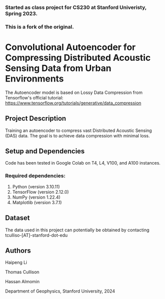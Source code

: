### Started as class project for CS230 at Stanford Univeristy, Spring 2023.
### This is a fork of the original.

# Convolutional Autoencoder for Compressing Distributed Acoustic Sensing Data from Urban Environments

The Autoencoder model is based on Lossy Data Compression from Tensorflow's official tutorial: https://www.tensorflow.org/tutorials/generative/data_compression

## Project Description
Training an autoencoder to compress vast Distributed Acoustic Sensing (DAS) data. The goal is to achieve data compression with minimal loss.

## Setup and Dependencies
Code has been tested in Google Colab on T4, L4, V100, and A100 instances. 

### Required dependencies:

1. Python (version 3.10.11)
2. TensorFlow (version 2.12.0)
3. NumPy (version 1.22.4)
4. Matplotlib (version 3.7.1)

## Dataset
The data used in this project can potentially be obtained by contacting tculliso-\[AT\]-stanford-dot-edu 

## Authors

Haipeng Li

Thomas Cullison 

Hassan Almomin

Department of Geophysics, Stanford University, 2024

